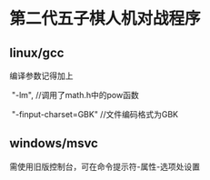 # 第二代五子棋人机对战程序

## linux/gcc

编译参数记得加上

​		"-lm", //调用了math.h中的pow函数

​        "-finput-charset=GBK" //文件编码格式为GBK

## windows/msvc

需使用旧版控制台，可在命令提示符-属性-选项处设置

